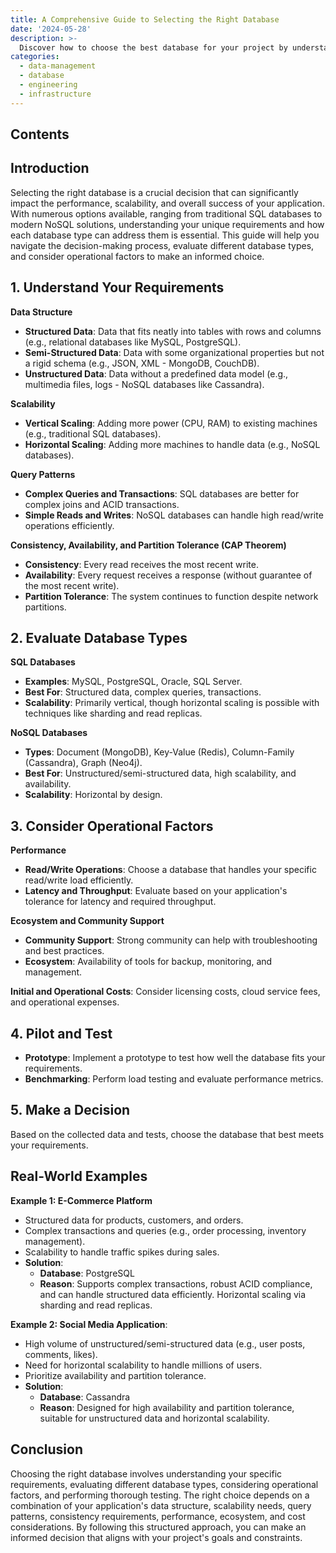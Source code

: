 ```yaml
---
title: A Comprehensive Guide to Selecting the Right Database
date: '2024-05-28'
description: >-
  Discover how to choose the best database for your project by understanding your data requirements, scalability needs, and operational factors. Explore real-world examples to see how different databases excel in various scenarios.
categories:
  - data-management
  - database
  - engineering
  - infrastructure
---
```


## Contents

## Introduction

Selecting the right database is a crucial decision that can significantly impact the performance, scalability, and overall success of your application. With numerous options available, ranging from traditional SQL databases to modern NoSQL solutions, understanding your unique requirements and how each database type can address them is essential. This guide will help you navigate the decision-making process, evaluate different database types, and consider operational factors to make an informed choice.

## 1. Understand Your Requirements

**Data Structure**

- **Structured Data**: Data that fits neatly into tables with rows and columns (e.g., relational databases like MySQL, PostgreSQL).
- **Semi-Structured Data**: Data with some organizational properties but not a rigid schema (e.g., JSON, XML - MongoDB, CouchDB).
- **Unstructured Data**: Data without a predefined data model (e.g., multimedia files, logs - NoSQL databases like Cassandra).

**Scalability**

- **Vertical Scaling**: Adding more power (CPU, RAM) to existing machines (e.g., traditional SQL databases).
- **Horizontal Scaling**: Adding more machines to handle data (e.g., NoSQL databases).

**Query Patterns**

- **Complex Queries and Transactions**: SQL databases are better for complex joins and ACID transactions.
- **Simple Reads and Writes**: NoSQL databases can handle high read/write operations efficiently.

**Consistency, Availability, and Partition Tolerance (CAP Theorem)**

- **Consistency**: Every read receives the most recent write.
- **Availability**: Every request receives a response (without guarantee of the most recent write).
- **Partition Tolerance**: The system continues to function despite network partitions.

## 2. Evaluate Database Types

**SQL Databases**

- **Examples**: MySQL, PostgreSQL, Oracle, SQL Server.
- **Best For**: Structured data, complex queries, transactions.
- **Scalability**: Primarily vertical, though horizontal scaling is possible with techniques like sharding and read replicas.

**NoSQL Databases**

- **Types**: Document (MongoDB), Key-Value (Redis), Column-Family (Cassandra), Graph (Neo4j).
- **Best For**: Unstructured/semi-structured data, high scalability, and availability.
- **Scalability**: Horizontal by design.

## 3. Consider Operational Factors

**Performance**

- **Read/Write Operations**: Choose a database that handles your specific read/write load efficiently.
- **Latency and Throughput**: Evaluate based on your application's tolerance for latency and required throughput.

**Ecosystem and Community Support**

- **Community Support**: Strong community can help with troubleshooting and best practices.
- **Ecosystem**: Availability of tools for backup, monitoring, and management.

**Initial and Operational Costs**: Consider licensing costs, cloud service fees, and operational expenses.

## 4. Pilot and Test

- **Prototype**: Implement a prototype to test how well the database fits your requirements.
- **Benchmarking**: Perform load testing and evaluate performance metrics.

## 5. Make a Decision

Based on the collected data and tests, choose the database that best meets your requirements.

## Real-World Examples

**Example 1: E-Commerce Platform**

- Structured data for products, customers, and orders.
- Complex transactions and queries (e.g., order processing, inventory management).
- Scalability to handle traffic spikes during sales.
- **Solution**:
  - **Database**: PostgreSQL
  - **Reason**: Supports complex transactions, robust ACID compliance, and can handle structured data efficiently. Horizontal scaling via sharding and read replicas.

**Example 2: Social Media Application**:

- High volume of unstructured/semi-structured data (e.g., user posts, comments, likes).
- Need for horizontal scalability to handle millions of users.
- Prioritize availability and partition tolerance.
- **Solution**:
  - **Database**: Cassandra
  - **Reason**: Designed for high availability and partition tolerance, suitable for unstructured data and horizontal scalability.

## Conclusion

Choosing the right database involves understanding your specific requirements, evaluating different database types, considering operational factors, and performing thorough testing. The right choice depends on a combination of your application's data structure, scalability needs, query patterns, consistency requirements, performance, ecosystem, and cost considerations. By following this structured approach, you can make an informed decision that aligns with your project's goals and constraints.
